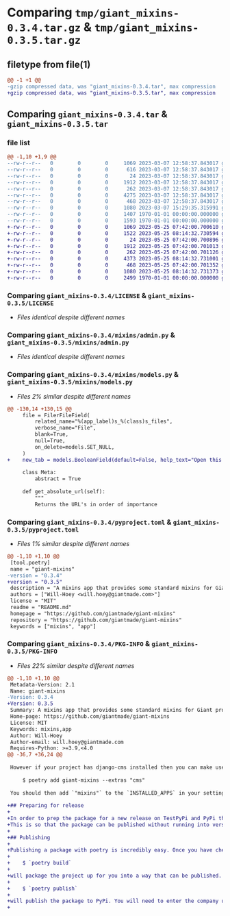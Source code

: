 # Comparing `tmp/giant_mixins-0.3.4.tar.gz` & `tmp/giant_mixins-0.3.5.tar.gz`

## filetype from file(1)

```diff
@@ -1 +1 @@
-gzip compressed data, was "giant_mixins-0.3.4.tar", max compression
+gzip compressed data, was "giant_mixins-0.3.5.tar", max compression
```

## Comparing `giant_mixins-0.3.4.tar` & `giant_mixins-0.3.5.tar`

### file list

```diff
@@ -1,10 +1,9 @@
--rw-r--r--   0        0        0     1069 2023-03-07 12:58:37.843017 giant_mixins-0.3.4/LICENSE
--rw-r--r--   0        0        0      616 2023-03-07 12:58:37.843017 giant_mixins-0.3.4/README.md
--rw-r--r--   0        0        0       24 2023-03-07 12:58:37.843017 giant_mixins-0.3.4/mixins/__init__.py
--rw-r--r--   0        0        0     1912 2023-03-07 12:58:37.843017 giant_mixins-0.3.4/mixins/admin.py
--rw-r--r--   0        0        0      262 2023-03-07 12:58:37.843017 giant_mixins-0.3.4/mixins/fields.py
--rw-r--r--   0        0        0     4275 2023-03-07 12:58:37.843017 giant_mixins-0.3.4/mixins/models.py
--rw-r--r--   0        0        0      468 2023-03-07 12:58:37.843017 giant_mixins-0.3.4/mixins/views.py
--rw-r--r--   0        0        0     1080 2023-03-07 15:29:35.315991 giant_mixins-0.3.4/pyproject.toml
--rw-r--r--   0        0        0     1407 1970-01-01 00:00:00.000000 giant_mixins-0.3.4/setup.py
--rw-r--r--   0        0        0     1593 1970-01-01 00:00:00.000000 giant_mixins-0.3.4/PKG-INFO
+-rw-r--r--   0        0        0     1069 2023-05-25 07:42:00.700610 giant_mixins-0.3.5/LICENSE
+-rw-r--r--   0        0        0     1522 2023-05-25 08:14:32.730594 giant_mixins-0.3.5/README.md
+-rw-r--r--   0        0        0       24 2023-05-25 07:42:00.700896 giant_mixins-0.3.5/mixins/__init__.py
+-rw-r--r--   0        0        0     1912 2023-05-25 07:42:00.701013 giant_mixins-0.3.5/mixins/admin.py
+-rw-r--r--   0        0        0      262 2023-05-25 07:42:00.701126 giant_mixins-0.3.5/mixins/fields.py
+-rw-r--r--   0        0        0     4373 2023-05-25 08:14:32.731001 giant_mixins-0.3.5/mixins/models.py
+-rw-r--r--   0        0        0      468 2023-05-25 07:42:00.701352 giant_mixins-0.3.5/mixins/views.py
+-rw-r--r--   0        0        0     1080 2023-05-25 08:14:32.731373 giant_mixins-0.3.5/pyproject.toml
+-rw-r--r--   0        0        0     2499 1970-01-01 00:00:00.000000 giant_mixins-0.3.5/PKG-INFO
```

### Comparing `giant_mixins-0.3.4/LICENSE` & `giant_mixins-0.3.5/LICENSE`

 * *Files identical despite different names*

### Comparing `giant_mixins-0.3.4/mixins/admin.py` & `giant_mixins-0.3.5/mixins/admin.py`

 * *Files identical despite different names*

### Comparing `giant_mixins-0.3.4/mixins/models.py` & `giant_mixins-0.3.5/mixins/models.py`

 * *Files 2% similar despite different names*

```diff
@@ -130,14 +130,15 @@
     file = FilerFileField(
         related_name="%(app_label)s_%(class)s_files",
         verbose_name="File",
         blank=True,
         null=True,
         on_delete=models.SET_NULL,
     )
+    new_tab = models.BooleanField(default=False, help_text="Open this link in a new tab/window.")
 
     class Meta:
         abstract = True
 
     def get_absolute_url(self):
         """
         Returns the URL's in order of importance
```

### Comparing `giant_mixins-0.3.4/pyproject.toml` & `giant_mixins-0.3.5/pyproject.toml`

 * *Files 1% similar despite different names*

```diff
@@ -1,10 +1,10 @@
 [tool.poetry]
 name = "giant-mixins"
-version = "0.3.4"
+version = "0.3.5"
 description = "A mixins app that provides some standard mixins for Giant projects"
 authors = ["Will-Hoey <will.hoey@giantmade.com>"]
 license = "MIT"
 readme = "README.md"
 homepage = "https://github.com/giantmade/giant-mixins"
 repository = "https://github.com/giantmade/giant-mixins"
 keywords = ["mixins", "app"]
```

### Comparing `giant_mixins-0.3.4/PKG-INFO` & `giant_mixins-0.3.5/PKG-INFO`

 * *Files 22% similar despite different names*

```diff
@@ -1,10 +1,10 @@
 Metadata-Version: 2.1
 Name: giant-mixins
-Version: 0.3.4
+Version: 0.3.5
 Summary: A mixins app that provides some standard mixins for Giant projects
 Home-page: https://github.com/giantmade/giant-mixins
 License: MIT
 Keywords: mixins,app
 Author: Will-Hoey
 Author-email: will.hoey@giantmade.com
 Requires-Python: >=3.9,<4.0
@@ -36,7 +36,24 @@
 
 However if your project has django-cms installed then you can make use of the full range of mixins in this app. For this, install the package with the extra dependencies,
 
     $ poetry add giant-mixins --extras "cms"
 
 You should then add `"mixins"` to the `INSTALLED_APPS` in your settings file.
 
+## Preparing for release
+
+In order to prep the package for a new release on TestPyPi and PyPi there is one key thing that you need to do. You need to update the version number in the `pyproject.toml`.
+This is so that the package can be published without running into version number conflicts. The version numbering must also follow the Semantic Version rules which can be found here https://semver.org/.
+
+## Publishing
+
+Publishing a package with poetry is incredibly easy. Once you have checked that the version number has been updated (not the same as a previous version) then you only need to run two commands.
+
+    $ `poetry build`
+
+will package the project up for you into a way that can be published.
+
+    $ `poetry publish`
+
+will publish the package to PyPi. You will need to enter the company username (Giant-Digital) and password for the account which can be found in the company password manager
+
```

